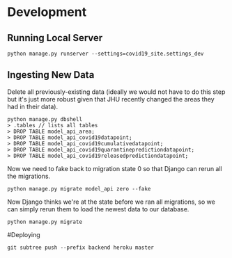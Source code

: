# Development

## Running Local Server
```
python manage.py runserver --settings=covid19_site.settings_dev
```

## Ingesting New Data

Delete all previously-existing data (ideally we would not have to do this step 
but it's just more robust given that JHU recently changed the areas they had
in their data).
```
python manage.py dbshell
> .tables // lists all tables
> DROP TABLE model_api_area;
> DROP TABLE model_api_covid19datapoint;
> DROP TABLE model_api_covid19cumulativedatapoint;
> DROP TABLE model_api_covid19quarantinepredictiondatapoint;
> DROP TABLE model_api_covid19releasedpredictiondatapoint;
```
Now we need to fake back to migration state 0 so that Django can rerun all the 
migrations.
```
python manage.py migrate model_api zero --fake
```
Now Django thinks we're at the state before we ran all migrations, so we can
simply rerun them to load the newest data to our database.
```
python manage.py migrate
```

#Deploying
```
git subtree push --prefix backend heroku master
```
